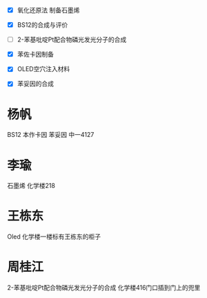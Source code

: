 
- [x] 氧化还原法 制备石墨烯
- [x] BS12的合成与评价
- [ ] 2-苯基吡啶Pt配合物磷光发光分子的合成
- [x] 苯佐卡因制备
- [x] OLED空穴注入材料
- [x] 苯妥因的合成


# 杨帆
BS12 本作卡因 苯妥因
中一4127

# 李瑜
石墨烯
化学楼218
# 王栋东
Oled
化学楼一楼标有王栋东的柜子

# 周桂江
2-苯基吡啶Pt配合物磷光发光分子的合成
化学楼416门口插到门上的兜里


